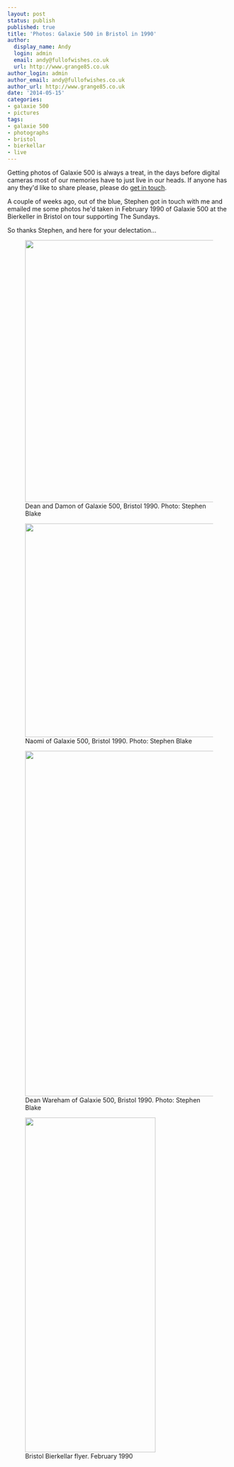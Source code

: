 ```yaml
---
layout: post
status: publish
published: true
title: 'Photos: Galaxie 500 in Bristol in 1990'
author:
  display_name: Andy
  login: admin
  email: andy@fullofwishes.co.uk
  url: http://www.grange85.co.uk
author_login: admin
author_email: andy@fullofwishes.co.uk
author_url: http://www.grange85.co.uk
date: '2014-05-15'
categories:
- galaxie 500
- pictures
tags:
- galaxie 500
- photographs
- bristol
- bierkellar
- live
---
```

<p>Getting photos of Galaxie 500 is always a treat, in the days before digital cameras most of our memories have to just live in our heads. If anyone has any they'd like to share please, please do <a href="/about/contact-me/" title="Contact me">get in touch</a>.</p>
<p>A couple of weeks ago, out of the blue, Stephen got in touch with me and emailed me some photos he'd taken in February 1990 of Galaxie 500 at the Bierkeller in Bristol on tour supporting The Sundays. </p>
<p>So thanks Stephen, and here for your delectation...</p>
<p><figure class="caption aligncenter"><img src="https://media.fullofwishes.co.uk/01-galaxie_500/show_assets/1990-02-07/19900207-g500-bristol-01.jpg" width="787" height="591" class /><figcaption class="caption-text"> Dean and Damon of Galaxie 500, Bristol 1990. Photo: Stephen Blake</figcaption></figure>
<p><figure class="caption aligncenter"><img src="https://media.fullofwishes.co.uk/01-galaxie_500/show_assets/1990-02-07/19900207-g500-bristol-02.jpg" width="642" height="482" class /><figcaption class="caption-text"> Naomi of Galaxie 500, Bristol 1990. Photo: Stephen Blake</figcaption></figure>
<p><figure class="caption aligncenter"><img src="https://media.fullofwishes.co.uk/01-galaxie_500/show_assets/1990-02-07/19900207-g500-bristol-03.jpg" width="584" height="779" class /><figcaption class="caption-text"> Dean Wareham of Galaxie 500, Bristol 1990. Photo: Stephen Blake</figcaption></figure>
<p><figure class="caption aligncenter"><img src="https://media.fullofwishes.co.uk/01-galaxie_500/show_assets/1990-02-07/19900207-g500-bristol-flyer.jpg" width="294" height="755" class /><figcaption class="caption-text"> Bristol Bierkellar flyer. February 1990</figcaption></figure>
